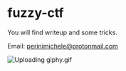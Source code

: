 # fuzzy-ctf

You will find writeup and some tricks.

Email: perinimichele@protonmail.com


![Uploading giphy.gif]()
